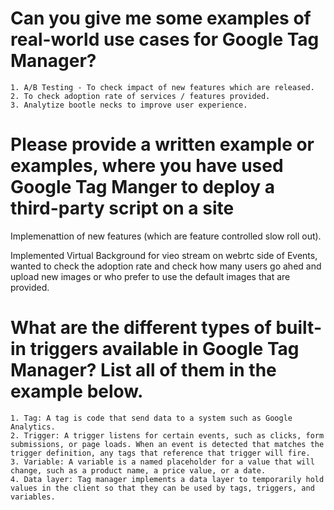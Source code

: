 # Can you give me some examples of real-world use cases for Google Tag Manager?

    1. A/B Testing - To check impact of new features which are released.
    2. To check adoption rate of services / features provided.
    3. Analytize bootle necks to improve user experience.

# Please provide a written example or examples, where you have used Google Tag Manger to deploy a third-party script on a site

   Implemenattion of new features (which are feature controlled slow roll out).

   Implemented Virtual Background for vieo stream on webrtc side of Events, wanted to check the adoption rate and check how many users go ahed and upload new images or who prefer to use the default images that are provided.

# What are the different types of built-in triggers available in Google Tag Manager? List all of them in the example below.


    1. Tag: A tag is code that send data to a system such as Google Analytics.
    2. Trigger: A trigger listens for certain events, such as clicks, form submissions, or page loads. When an event is detected that matches the trigger definition, any tags that reference that trigger will fire.
    3. Variable: A variable is a named placeholder for a value that will change, such as a product name, a price value, or a date.
    4. Data layer: Tag manager implements a data layer to temporarily hold values in the client so that they can be used by tags, triggers, and variables.
